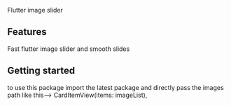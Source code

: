 
Flutter image slider 

## Features

Fast flutter image slider and smooth slides 

## Getting started

to use this package import the latest package and directly pass the images path 
like this-->
  CardItemView(items: imageList),

